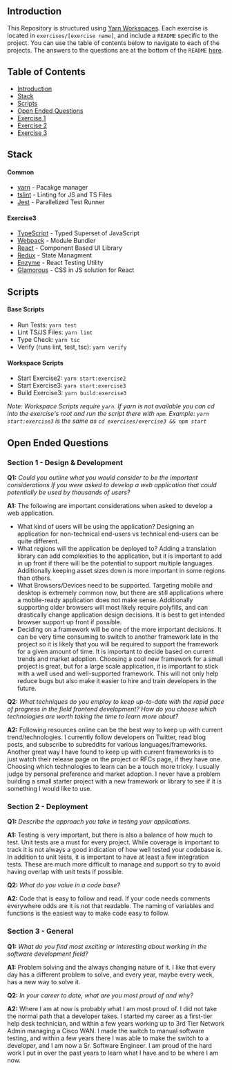## Introduction
This Repository is structured using [Yarn Workspaces](https://yarnpkg.com/en/docs/workspaces). Each exercise is located in `exercises/[exercise name]`, and include a `README` specific to the project. You can use the table of contents below to navigate to each of the projects. The answers to the questions are at the bottom of the `README` [here](#open-ended-questions).

## Table of Contents

* [Introduction](#introduction)
* [Stack](#stack)
* [Scripts](#scripts)
* [Open Ended Questions](#open-ended-questions)
* [Exercise 1](./exercises/exercise1/README.md)
* [Exercise 2](./exercises/exercise2/README.md)
* [Exercise 3](./exercises/exercise3/README.md)

## Stack

#### Common
* [yarn](https://yarnpkg.com/en/) - Pacakge manager
* [tslint](https://palantir.github.io/tslint/) - Linting for JS and TS Files
* [Jest](https://facebook.github.io/jest/) - Parallelized Test Runner
#### Exercise3
 * [TypeScript](https://www.typescriptlang.org/) - Typed Superset of JavaScript
 * [Webpack](https://webpack.js.org/) - Module Bundler
 * [React](https://reactjs.org/) - Component Based UI Library
 * [Redux](https://redux.js.org/) - State Managment
 * [Enzyme](http://airbnb.io/enzyme/) - React Testing Utility
 * [Glamorous](https://glamorous.rocks/) - CSS in JS solution for React

## Scripts

#### Base Scripts
* Run Tests: `yarn test`
* Lint TS/JS Files: `yarn lint`
* Type Check: `yarn tsc`
* Verify (runs lint, test, tsc): `yarn verify`
#### Workspace Scripts
* Start Exercise2: `yarn start:exercise2`
* Start Exercise3: `yarn start:exercise3`
* Build Exercise3: `yarn build:exercise3`

*Note: Workspace Scripts require `yarn`. If yarn is not available you can cd into the exercise's root and run the script there with `npm`. Example: `yarn start:exercise3` is the same as `cd exercises/exercise3 && npm start`*

## Open Ended Questions

### **Section 1 - Design & Development**

**Q1:** *Could you outline what you would consider to be the important considerations If you were
asked to develop a web application that could potentially be used by thousands of users?*

**A1:** The following are important considerations when asked to develop a web application.
* What kind of users will be using the application? Designing an application for non-technical end-users vs technical end-users can be quite different.
* What regions will the application be deployed to? Adding a translation library can add complexities to the application, but it is important to add in up front if there will be the potential to support multiple languages. Additionally keeping asset sizes down is more important in some regions than others.
* What Browsers/Devices need to be supported. Targeting mobile and desktop is extremely common now, but there are still applications where a mobile-ready application does not make sense. Additionally supporting older browsers will most likely require polyfills, and can drastically change application design decisions. It is best to get intended browser support up front if possible.
* Deciding on a framework will be one of the more important decisions. It can be very time consuming to switch to another framework late in the project so it is likely that you will be required to support the framework for a given amount of time. It is important to decide based on current trends and market adoption. Choosing a cool new framework for a small project is great, but for a large scale application, it is important to stick with a well used and well-supported framework. This will not only help reduce bugs but also make it easier to hire and train developers in the future.

**Q2:** *What techniques do you employ to keep up-to-date with the rapid pace of progress in the
field frontend development? How do you choose which technologies are worth taking the
time to learn more about?*

**A2:** Following resources online can be the best way to keep up with current trend/technologies. I currently follow developers on Twitter, read blog posts, and subscribe to subreddits for various languages/frameworks. Another great way I have found to keep up with current frameworks is to just watch their release page on the project or RFCs page, if they have one. Choosing which technologies to learn can be a touch more tricky. I usually judge by personal preference and market adoption. I never have a problem building a small starter project with a new framework or library to see if it is something I would like to use.

### **Section 2 - Deployment**

**Q1:** *Describe the approach you take in testing your applications.*

**A1:** Testing is very important, but there is also a balance of how much to test. Unit tests are a must for every project. While coverage is important to track it is not always a good indication of how well tested your codebase is. In addition to unit tests, it is important to have at least a few integration tests. These are much more difficult to manage and support so try to avoid having overlap with unit tests if possible.

**Q2:** *What do you value in a code base?*

**A2:** Code that is easy to follow and read. If your code needs comments everywhere odds are it is not that readable. The naming of variables and functions is the easiest way to make code easy to follow.


### **Section 3 - General**

**Q1:** *What do you find most exciting or interesting about working in the software development
field?*

**A1:** Problem solving and the always changing nature of it. I like that every day has a different problem to solve, and every year, maybe every week, has a new way to solve it.

**Q2:** *In your career to date, what are you most proud of and why?*

**A2:** Where I am at now is probably what I am most proud of. I did not take the normal path that a developer takes. I started my career as a first-tier help desk technician, and within a few years working up to 3rd Tier Network Admin managing a Cisco WAN. I made the switch to manual software testing, and within a few years there I was able to make the switch to a developer, and I am now a Sr. Software Engineer. I am proud of the hard work I put in over the past years to learn what I have and to be where I am now.
